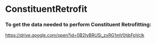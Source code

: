 # ConstituentRetrofit



### To get the data needed to perform Constituent Retrofitting:

https://drive.google.com/open?id=0B2IyBRUSi_zxRG1mV0tjbFpVclk